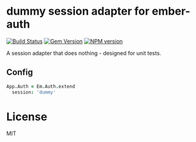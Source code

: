 # dummy session adapter for ember-auth

[![Build Status](https://secure.travis-ci.org/heartsentwined/ember-auth-session-dummy.png)](http://travis-ci.org/heartsentwined/ember-auth-session-dummy)
[![Gem Version](https://badge.fury.io/rb/ember-auth-session-dummy-source.png)](http://badge.fury.io/rb/ember-auth-session-dummy-source)
[![NPM version](https://badge.fury.io/js/ember-auth-session-dummy.png)](http://badge.fury.io/js/ember-auth-session-dummy)

A session adapter that does nothing - designed for unit tests.

## Config

```coffeescript
App.Auth = Em.Auth.extend
  session: 'dummy'
```

License
=======

MIT
